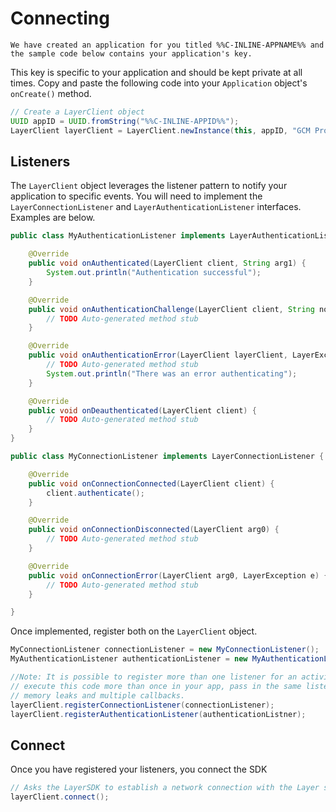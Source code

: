 # Connecting

```emphasis
We have created an application for you titled %%C-INLINE-APPNAME%% and the sample code below contains your application's key.
```

This key is specific to your application and should be kept private at all times. Copy and paste the following code into your `Application` object's `onCreate()` method.

```java
// Create a LayerClient object
UUID appID = UUID.fromString("%%C-INLINE-APPID%%");
LayerClient layerClient = LayerClient.newInstance(this, appID, "GCM Project Number");
```

## Listeners
The `LayerClient` object leverages the listener pattern to notify your application to specific events. You will need to implement the `LayerConnectionListener` and `LayerAuthenticationListener` interfaces. Examples are below.

```java
public class MyAuthenticationListener implements LayerAuthenticationListener {

	@Override
	public void onAuthenticated(LayerClient client, String arg1) {
		System.out.println("Authentication successful");
	}

	@Override
	public void onAuthenticationChallenge(LayerClient client, String nonce) {
		// TODO Auto-generated method stub
	}

	@Override
	public void onAuthenticationError(LayerClient layerClient, LayerException e) {
		// TODO Auto-generated method stub
		System.out.println("There was an error authenticating");
	}

	@Override
	public void onDeauthenticated(LayerClient client) {
		// TODO Auto-generated method stub
	}
}
```

```java
public class MyConnectionListener implements LayerConnectionListener {

	@Override
	public void onConnectionConnected(LayerClient client) {
		client.authenticate();
	}

	@Override
	public void onConnectionDisconnected(LayerClient arg0) {
		// TODO Auto-generated method stub
	}

	@Override
	public void onConnectionError(LayerClient arg0, LayerException e) {
		// TODO Auto-generated method stub
	}

}
```

Once implemented, register both on the `LayerClient` object.

```java
MyConnectionListener connectionListener = new MyConnectionListener();
MyAuthenticationListener authenticationListener = new MyAuthenticationListener();

//Note: It is possible to register more than one listener for an activity. If you 
// execute this code more than once in your app, pass in the same listener to avoid 
// memory leaks and multiple callbacks.
layerClient.registerConnectionListener(connectionListener);
layerClient.registerAuthenticationListener(authenticationListner);
```

## Connect
Once you have registered your listeners, you connect the SDK

```java
// Asks the LayerSDK to establish a network connection with the Layer service
layerClient.connect();
```

